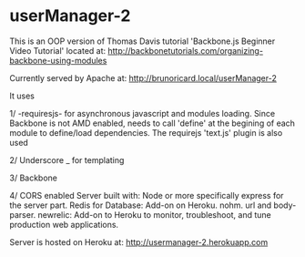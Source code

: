 userManager-2
=============

This is an OOP version of Thomas Davis tutorial 'Backbone.js Beginner Video Tutorial' located at:
http://backbonetutorials.com/organizing-backbone-using-modules

Currently served by Apache at:
http://brunoricard.local/userManager-2

It uses

1/ -requiresjs- for asynchronous javascript and modules loading.
Since Backbone is not AMD enabled, needs to call 'define' at the begining of each module to define/load dependencies.
The requirejs 'text.js' plugin is also used

2/ Underscore _ for templating

3/ Backbone

4/ CORS enabled Server built with:
Node or more specifically express for the server part.
Redis for Database: Add-on on Heroku.
nohm.
url and body-parser.
newrelic: Add-on to Heroku to monitor, troubleshoot, and tune production web applications.

Server is hosted on Heroku at: http://usermanager-2.herokuapp.com
